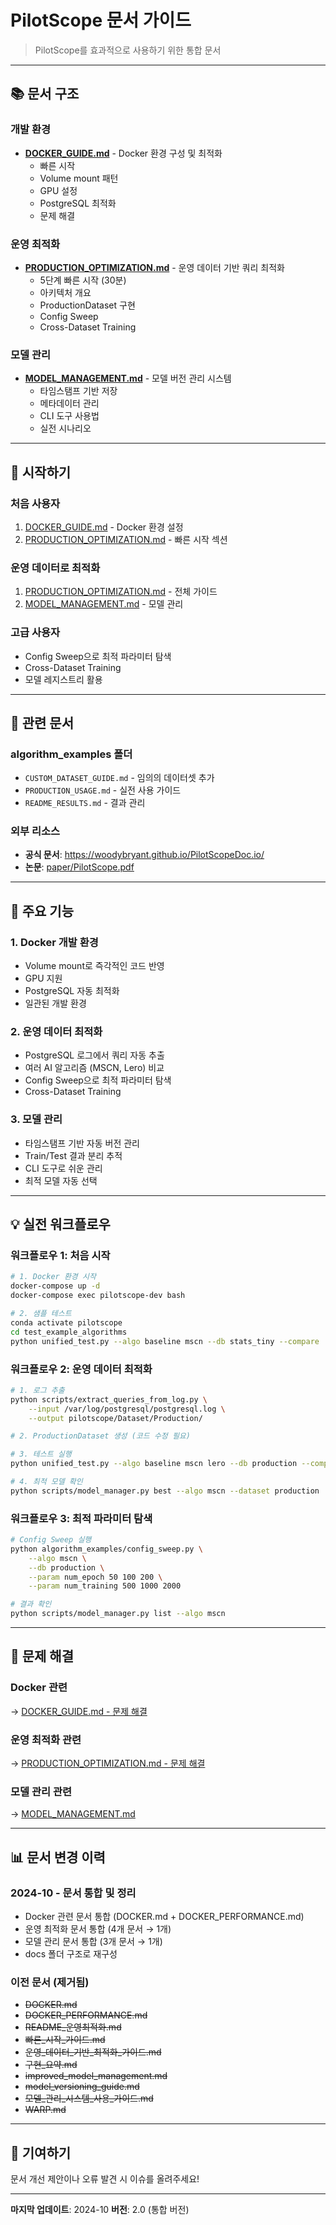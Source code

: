 # PilotScope 문서 가이드

> PilotScope를 효과적으로 사용하기 위한 통합 문서

---

## 📚 문서 구조

### 개발 환경
- **[DOCKER_GUIDE.md](DOCKER_GUIDE.md)** - Docker 환경 구성 및 최적화
  - 빠른 시작
  - Volume mount 패턴
  - GPU 설정
  - PostgreSQL 최적화
  - 문제 해결

### 운영 최적화
- **[PRODUCTION_OPTIMIZATION.md](PRODUCTION_OPTIMIZATION.md)** - 운영 데이터 기반 쿼리 최적화
  - 5단계 빠른 시작 (30분)
  - 아키텍처 개요
  - ProductionDataset 구현
  - Config Sweep
  - Cross-Dataset Training

### 모델 관리
- **[MODEL_MANAGEMENT.md](MODEL_MANAGEMENT.md)** - 모델 버전 관리 시스템
  - 타임스탬프 기반 저장
  - 메타데이터 관리
  - CLI 도구 사용법
  - 실전 시나리오

---

## 🚀 시작하기

### 처음 사용자
1. [DOCKER_GUIDE.md](DOCKER_GUIDE.md) - Docker 환경 설정
2. [PRODUCTION_OPTIMIZATION.md](PRODUCTION_OPTIMIZATION.md) - 빠른 시작 섹션

### 운영 데이터로 최적화
1. [PRODUCTION_OPTIMIZATION.md](PRODUCTION_OPTIMIZATION.md) - 전체 가이드
2. [MODEL_MANAGEMENT.md](MODEL_MANAGEMENT.md) - 모델 관리

### 고급 사용자
- Config Sweep으로 최적 파라미터 탐색
- Cross-Dataset Training
- 모델 레지스트리 활용

---

## 📂 관련 문서

### algorithm_examples 폴더
- `CUSTOM_DATASET_GUIDE.md` - 임의의 데이터셋 추가
- `PRODUCTION_USAGE.md` - 실전 사용 가이드
- `README_RESULTS.md` - 결과 관리

### 외부 리소스
- **공식 문서**: https://woodybryant.github.io/PilotScopeDoc.io/
- **논문**: [paper/PilotScope.pdf](../paper/PilotScope.pdf)

---

## 🎯 주요 기능

### 1. Docker 개발 환경
- Volume mount로 즉각적인 코드 반영
- GPU 지원
- PostgreSQL 자동 최적화
- 일관된 개발 환경

### 2. 운영 데이터 최적화
- PostgreSQL 로그에서 쿼리 자동 추출
- 여러 AI 알고리즘 (MSCN, Lero) 비교
- Config Sweep으로 최적 파라미터 탐색
- Cross-Dataset Training

### 3. 모델 관리
- 타임스탬프 기반 자동 버전 관리
- Train/Test 결과 분리 추적
- CLI 도구로 쉬운 관리
- 최적 모델 자동 선택

---

## 💡 실전 워크플로우

### 워크플로우 1: 처음 시작
```bash
# 1. Docker 환경 시작
docker-compose up -d
docker-compose exec pilotscope-dev bash

# 2. 샘플 테스트
conda activate pilotscope
cd test_example_algorithms
python unified_test.py --algo baseline mscn --db stats_tiny --compare
```

### 워크플로우 2: 운영 데이터 최적화
```bash
# 1. 로그 추출
python scripts/extract_queries_from_log.py \
    --input /var/log/postgresql/postgresql.log \
    --output pilotscope/Dataset/Production/

# 2. ProductionDataset 생성 (코드 수정 필요)

# 3. 테스트 실행
python unified_test.py --algo baseline mscn lero --db production --compare

# 4. 최적 모델 확인
python scripts/model_manager.py best --algo mscn --dataset production
```

### 워크플로우 3: 최적 파라미터 탐색
```bash
# Config Sweep 실행
python algorithm_examples/config_sweep.py \
    --algo mscn \
    --db production \
    --param num_epoch 50 100 200 \
    --param num_training 500 1000 2000

# 결과 확인
python scripts/model_manager.py list --algo mscn
```

---

## 🔧 문제 해결

### Docker 관련
→ [DOCKER_GUIDE.md - 문제 해결](DOCKER_GUIDE.md#문제-해결)

### 운영 최적화 관련
→ [PRODUCTION_OPTIMIZATION.md - 문제 해결](PRODUCTION_OPTIMIZATION.md#문제-해결)

### 모델 관리 관련
→ [MODEL_MANAGEMENT.md](MODEL_MANAGEMENT.md)

---

## 📊 문서 변경 이력

### 2024-10 - 문서 통합 및 정리
- Docker 관련 문서 통합 (DOCKER.md + DOCKER_PERFORMANCE.md)
- 운영 최적화 문서 통합 (4개 문서 → 1개)
- 모델 관리 문서 통합 (3개 문서 → 1개)
- docs 폴더 구조로 재구성

### 이전 문서 (제거됨)
- ~~DOCKER.md~~
- ~~DOCKER_PERFORMANCE.md~~
- ~~README_운영최적화.md~~
- ~~빠른_시작_가이드.md~~
- ~~운영_데이터_기반_최적화_가이드.md~~
- ~~구현_요약.md~~
- ~~improved_model_management.md~~
- ~~model_versioning_guide.md~~
- ~~모델_관리_시스템_사용_가이드.md~~
- ~~WARP.md~~

---

## 🤝 기여하기

문서 개선 제안이나 오류 발견 시 이슈를 올려주세요!

---

**마지막 업데이트**: 2024-10
**버전**: 2.0 (통합 버전)
